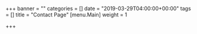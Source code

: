 +++
banner = ""
categories = []
date = "2019-03-29T04:00:00+00:00"
tags = []
title = "Contact Page"
[menu.Main]
weight = 1

+++
